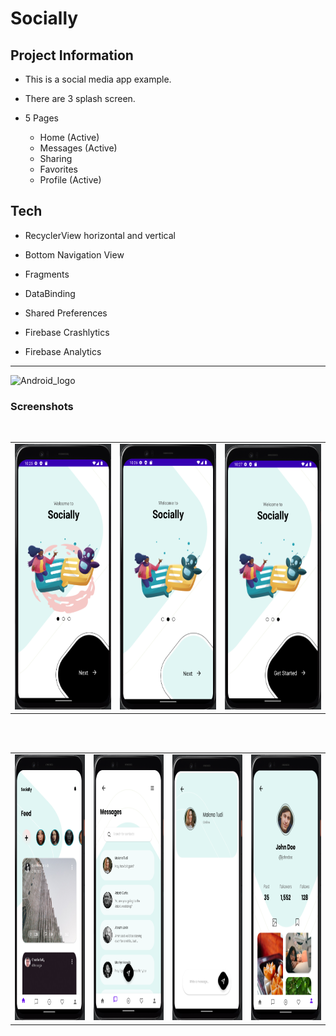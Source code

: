 # Socially

## Project Information

- This is a social media app example.

- There are 3 splash screen.

- 5 Pages
  + Home (Active)
  + Messages (Active)
  + Sharing
  + Favorites
  + Profile (Active)
  

## Tech

- RecyclerView horizontal and vertical

- Bottom Navigation View

- Fragments

- DataBinding

- Shared Preferences

- Firebase Crashlytics

- Firebase Analytics


---

<img src="https://user-images.githubusercontent.com/43945614/180618229-518a3459-b5fe-4b59-aba9-1385169c9934.png" alt="Android_logo" width="75" height="75">

### Screenshots

 <br />
<table>
  <tr>
    <td><img src="screen_shots/splash1.png" alt="splash_screen" width="200" height="425"></td>
    <td><img src="screen_shots/splash2.png" width="200" height="425"></td>
    <td><img src="screen_shots/splash3.png" width="200" height="425"></td>
  </tr>
 </table>
 <br />
 
  <br />
<table>
  <tr>
    <td><img src="screen_shots/feed.png" alt="splash_screen" width="200" height="425"></td>
    <td><img src="screen_shots/messages.png" width="200" height="425"></td>
    <td><img src="screen_shots/messages2.png" width="200" height="425"></td>
    <td><img src="screen_shots/profile.png" width="200" height="425"></td>
  </tr>
 </table>
 <br />

